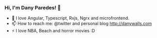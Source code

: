 ### Hi, I'm Dany Paredes! 👋

- 🌱 I love Angular, Typescript, Rxjs, Ngrx and microfrontend.
- 📫 How to reach me: @twitter and personal blog http://danywalls.com
- ⚡  I love NBA, Beach and horror movies :D
